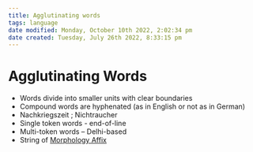 ```yaml
---
title: Agglutinating words
tags: language
date modified: Monday, October 10th 2022, 2:02:34 pm
date created: Tuesday, July 26th 2022, 8:33:15 pm
---
```


# Agglutinating Words
- Words divide into smaller units with clear boundaries
- Compound words are hyphenated (as in English or not as in German)
- Nachkriegszeit ; Nichtraucher
- Single token words - end-of-line
- Multi-token words – Delhi-based
- String of [Morphology Affix](Morphology%20Affix.md)



